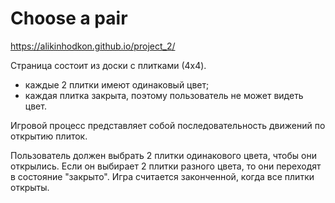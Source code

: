 # Choose a pair
https://alikinhodkon.github.io/project_2/

Страница состоит из доски с плитками (4x4).
- каждые 2 плитки имеют одинаковый цвет;
- каждая плитка закрыта, поэтому пользователь не может видеть цвет.

Игровой процесс представляет собой последовательность движений по открытию плиток.

Пользователь должен выбрать 2 плитки одинакового цвета, чтобы они открылись. Если он выбирает 2 плитки разного цвета, то они переходят в состояние "закрыто". Игра считается законченной, когда все плитки открыты.
